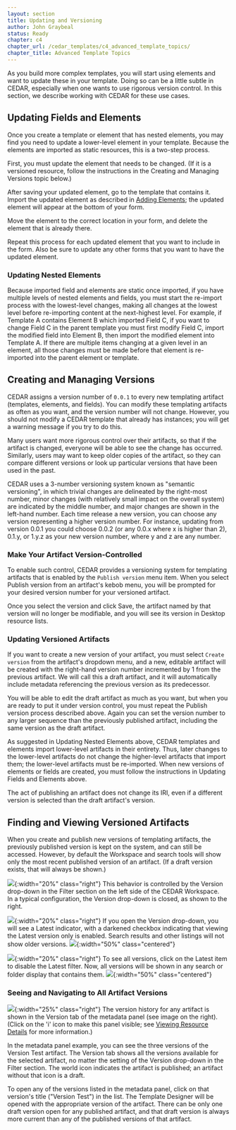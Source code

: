 ```yaml
---
layout: section
title: Updating and Versioning
author: John Graybeal
status: Ready
chapter: c4
chapter_url: /cedar_templates/c4_advanced_template_topics/
chapter_title: Advanced Template Topics
---
```


As you build more complex templates, you will start using elements and want to update 
these in your template. Doing so can be a little subtle in CEDAR, 
especially when one wants to use rigorous version control.
In this section, we describe working with CEDAR for these use cases.

## **Updating Fields and Elements**

Once you create a template or element that has nested elements, 
you may find you need to update a lower-level element in your template.
Because the elements are imported as static resources, this is a two-step process.

First, you must update the element that needs to be changed. 
(If it is a versioned resource, follow the instructions in the Creating and Managing Versions topic below.)

After saving your updated element, go to the template that contains it.
Import the updated element as described in [Adding Elements](https://metadatacenter.github.io/cedar-manual/sections/c2/3_adding_elements/); the updated element will appear at the bottom of your form. 

Move the element to the correct location in your form, 
and delete the element that is already there. 

Repeat this process for each updated element that you want to include in the form.
Also be sure to update any other forms that you want to have the updated element.

### Updating Nested Elements

Because imported field and elements are static once imported, 
if you have multiple levels of nested elements and fields,
you must start the re-import process with the lowest-level changes, 
making all changes at the lowest level before re-importing content at the next-highest level.
For example, if Template A contains Element B which imported Field C, 
if you want to change Field C in the parent template you must first modify Field C,
import the modified field into Element B, then import the modified element into Template A.
If there are multiple items changing at a given level in an element, 
all those changes must be made
before that element is re-imported into the parent element or template.

## **Creating and Managing Versions**

CEDAR assigns a version number of `0.0.1` to every new templating artifact 
(templates, elements, and fields). 
You can modify these templating artifacts as often as you want, 
and the version number will not change. 
However, you should not modify a CEDAR template that already has instances;
you will get a warning message if you try to do this. 

Many users want more rigorous control over their artifacts, so that if the artifact is changed,
everyone will be able to see the change has occurred. 
Similarly, users may want to keep older copies of the artifact, 
so they can compare different versions or look up particular versions 
that have been used in the past.

CEDAR uses a 3-number versioning system known as "semantic versioning", 
in which trivial changes are delineated by the right-most number, 
minor changes (with relatively small impact on the overall system) are 
indicated by the middle number, and major changes are shown in the left-hand number.
Each time release a new version, 
you can choose any version representing a higher version number. 
For instance, updating from version 0.0.1 you could choose 0.0.2 
(or any 0.0.x where x is higher than 2), 0.1.y, or
1.y.z as your new version number, where y and z are any number.

### Make Your Artifact Version-Controlled 

To enable such control, CEDAR provides a versioning system for templating artifacts
that is enabled by the `Publish version` menu item. 
When you select Publish version from an artifact's kebob menu,
you will be prompted for your desired version number for your versioned artifact.

Once you select the version and click Save, the artifact named by that version 
will no longer be modifiable, and you will see its version in Desktop resource lists.

### Updating Versioned Artifacts

If you want to create a new version of your artifact,
you must select `Create version` from the artifact's dropdown menu, 
and a new, editable artifact will be created with the right-hand version number
incremented by 1 from the previous artifact. We will call this a draft artifact, 
and it will automatically include metadata referencing the previous version 
as its predecessor. 

You will be able to edit the draft artifact as much as you want, 
but when you are ready to put it under version control, 
you must repeat the Publish version process described above.
Again you can set the version number to any larger sequence 
than the previously published artifact, including the same version as the draft artifact.

As suggested in Updating Nested Elements above, CEDAR templates and elements
import lower-level artifacts in their entirety. 
Thus, later changes to the lower-level artifacts do not change the higher-level artifacts
that import them; the lower-level artifacts must be re-imported.
When new versions of elements or fields are created, 
you must follow the instructions in Updating Fields and Elements above.

The act of publishing an artifact does not change its IRI, 
even if a different version is selected than the draft artifact's version.

## **Finding and Viewing Versioned Artifacts**

When you create and publish new versions of templating artifacts, 
the previously published version is kept on the system, 
and can still be accessed.
However, by default the Workspace and search tools will show only the most recent published version
of an artifact. (If a draft version exists, that will always be shown.)  

![](../../../../img/userguide/version-control-closed-20191216.png){:width="20%" class="right"}
This behavior is controlled by the Version drop-down in the Filter section 
on the left side of the CEDAR Workspace.  
In a typical configuration, the Version drop-down is closed, as shown to the right.

![](../../../../img/userguide/version-control-latest-enabled-20191216.png){:width="20%" class="right"}
If you open the Version drop-down, you will see a Latest indicator, 
with a darkened checkbox indicating that viewing the Latest version only is enabled.
Search results and other listings will not show older versions.
![](../../../../img/userguide/version-control-latest-enabled-listed-20191216.png){:width="50%" class="centered"}

![](../../../../img/userguide/version-control-latest-disabled-20191216.png){:width="20%" class="right"}
To see all versions, click on the Latest item to disable the Latest filter. 
Now, all versions will be shown in any search or folder display that contains them.
![](../../../../img/userguide/version-control-latest-disabled-listed-20191216.png){:width="50%" class="centered"}

### Seeing and Navigating to All Artifact Versions

![](../../../../img/userguide/version-tab-metadata-panel-20191216.png){:width="25%" class="right"}
The version history for any artifact is shown in the Version tab of the metadata panel 
(see image on the right). 
(Click on the 'i' icon to make this panel visible; see
<a href="https://metadatacenter.github.io/cedar-manual/sections/a3/5_viewing_resource_metadata/">Viewing Resource Details</a> for more information.)  

In the metadata panel example, 
you can see the three versions of the Version Test artifact. 
The Version tab shows all the versions available for the selected artifact, 
no matter the setting of the Version drop-down in the Filter section.
The world icon indicates the artifact is published; an artifact without that icon is a draft.

To open any of the versions listed in the metadata panel,
click on that version's title ("Version Test") in the list.
The Template Designer will be opened with the appropriate version of the artifact.
There can be only one draft version open for any published artifact,
and that draft version is always more current than any of the published versions
of that artifact.










